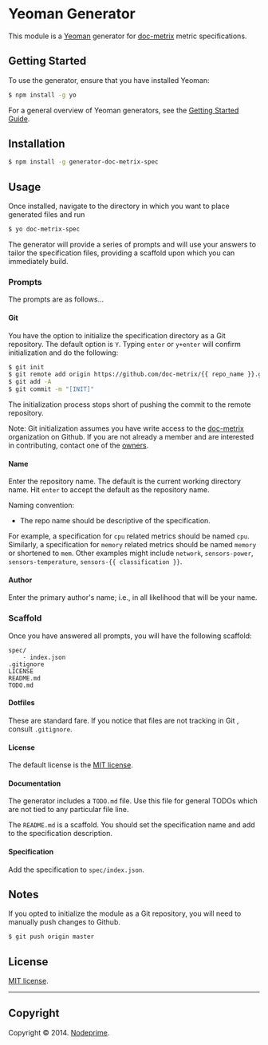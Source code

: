 Yeoman Generator
================

This module is a [Yeoman](http://yeoman.io) generator for [doc-metrix](https://github.com/doc-metrix) metric specifications.


## Getting Started

To use the generator, ensure that you have installed Yeoman:

``` bash
$ npm install -g yo
```

For a general overview of Yeoman generators, see the [Getting Started Guide](http://yeoman.io/learning/).


## Installation

``` bash
$ npm install -g generator-doc-metrix-spec
```

## Usage 

Once installed, navigate to the directory in which you want to place generated files and run

``` bash
$ yo doc-metrix-spec
```

The generator will provide a series of prompts and will use your answers to tailor the specification files, providing a scaffold upon which you can immediately build.


### Prompts

The prompts are as follows...


#### Git

You have the option to initialize the specification directory as a Git repository. The default option is `Y`. Typing `enter` or `y+enter` will confirm initialization and do the following:

``` bash
$ git init
$ git remote add origin https://github.com/doc-metrix/{{ repo_name }}.git
$ git add -A
$ git commit -m "[INIT]"
```

The initialization process stops short of pushing the commit to the remote repository.

Note: Git initialization assumes you have write access to the [doc-metrix](https://github.com/doc-metrix) organization on Github. If you are not already a member and are interested in contributing, contact one of the [owners](https://github.com/kgryte).


#### Name

Enter the repository name. The default is the current working directory name. Hit `enter` to accept the default as the repository name.

Naming convention:
- 	The repo name should be descriptive of the specification.

For example, a specification for `cpu` related metrics should be named `cpu`. Similarly, a specification for `memory` related metrics should be named `memory` or shortened to `mem`. Other examples might include `network`, `sensors-power`, `sensors-temperature`, `sensors-{{ classification }}`.


#### Author

Enter the primary author's name; i.e., in all likelihood that will be your name.



### Scaffold

Once you have answered all prompts, you will have the following scaffold:

```
spec/
	- index.json
.gitignore
LICENSE
README.md
TODO.md
```

#### Dotfiles

These are standard fare. If you notice that files are not tracking in Git , consult `.gitignore`.


#### License

The default license is the [MIT license](http://opensource.org/licenses/MIT).


#### Documentation

The generator includes a `TODO.md` file. Use this file for general TODOs which are not tied to any particular file line.

The `README.md` is a scaffold. You should set the specification name and add to the specification description.


#### Specification

Add the specification to `spec/index.json`.


## Notes

If you opted to initialize the module as a Git repository, you will need to manually push changes to Github.

``` bash
$ git push origin master
```



## License

[MIT license](http://opensource.org/licenses/MIT).


---
## Copyright

Copyright &copy; 2014. [Nodeprime](http://nodeprime.com).

